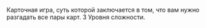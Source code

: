 Карточная игра, суть которой заключается в том, что вам нужно разгадать все пары карт. 3 Уровня сложности.
